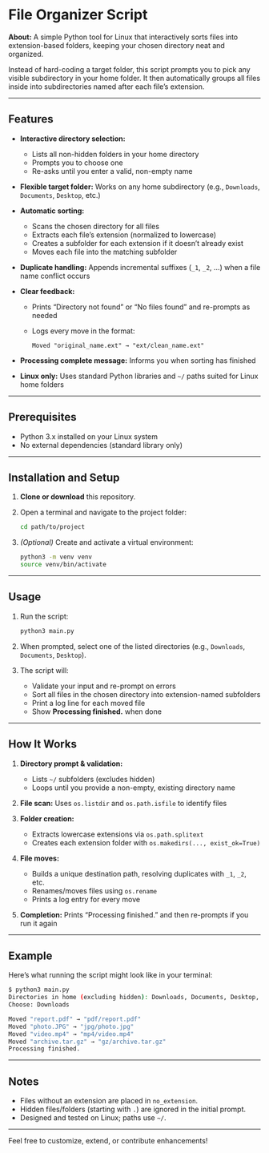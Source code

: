 # File Organizer Script

**About:**
A simple Python tool for Linux that interactively sorts files into extension-based folders, keeping your chosen directory neat and organized.

Instead of hard-coding a target folder, this script prompts you to pick any visible subdirectory in your home folder. It then automatically groups all files inside into subdirectories named after each file’s extension.

---

## Features

* **Interactive directory selection:**

  * Lists all non-hidden folders in your home directory
  * Prompts you to choose one
  * Re-asks until you enter a valid, non-empty name
* **Flexible target folder:** Works on any home subdirectory (e.g., `Downloads`, `Documents`, `Desktop`, etc.)
* **Automatic sorting:**

  * Scans the chosen directory for all files
  * Extracts each file’s extension (normalized to lowercase)
  * Creates a subfolder for each extension if it doesn’t already exist
  * Moves each file into the matching subfolder
* **Duplicate handling:** Appends incremental suffixes (`_1`, `_2`, …) when a file name conflict occurs
* **Clear feedback:**

  * Prints “Directory not found” or “No files found” and re-prompts as needed
  * Logs every move in the format:

    ```
    Moved "original_name.ext" → "ext/clean_name.ext"
    ```
* **Processing complete message:** Informs you when sorting has finished
* **Linux only:** Uses standard Python libraries and `~/` paths suited for Linux home folders

---

## Prerequisites

* Python 3.x installed on your Linux system
* No external dependencies (standard library only)

---

## Installation and Setup

1. **Clone or download** this repository.
2. Open a terminal and navigate to the project folder:

   ```bash
   cd path/to/project
   ```
3. *(Optional)* Create and activate a virtual environment:

   ```bash
   python3 -m venv venv
   source venv/bin/activate
   ```

---

## Usage

1. Run the script:

   ```bash
   python3 main.py
   ```
2. When prompted, select one of the listed directories (e.g., `Downloads`, `Documents`, `Desktop`).
3. The script will:

   * Validate your input and re-prompt on errors
   * Sort all files in the chosen directory into extension-named subfolders
   * Print a log line for each moved file
   * Show **Processing finished.** when done

---

## How It Works

1. **Directory prompt & validation:**

   * Lists `~/` subfolders (excludes hidden)
   * Loops until you provide a non-empty, existing directory name
2. **File scan:** Uses `os.listdir` and `os.path.isfile` to identify files
3. **Folder creation:**

   * Extracts lowercase extensions via `os.path.splitext`
   * Creates each extension folder with `os.makedirs(..., exist_ok=True)`
4. **File moves:**

   * Builds a unique destination path, resolving duplicates with `_1`, `_2`, etc.
   * Renames/moves files using `os.rename`
   * Prints a log entry for every move
5. **Completion:** Prints “Processing finished.” and then re-prompts if you run it again

---

## Example

Here’s what running the script might look like in your terminal:

```bash
$ python3 main.py
Directories in home (excluding hidden): Downloads, Documents, Desktop, Music
Choose: Downloads

Moved "report.pdf" → "pdf/report.pdf"
Moved "photo.JPG" → "jpg/photo.jpg"
Moved "video.mp4" → "mp4/video.mp4"
Moved "archive.tar.gz" → "gz/archive.tar.gz"
Processing finished.
```

---


## Notes

* Files without an extension are placed in `no_extension`.
* Hidden files/folders (starting with `.`) are ignored in the initial prompt.
* Designed and tested on Linux; paths use `~/`.

---

Feel free to customize, extend, or contribute enhancements!
